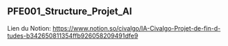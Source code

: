 ## PFE001_Structure_Projet_AI

Lien du Notion: https://www.notion.so/civalgo/IA-Civalgo-Projet-de-fin-d-tudes-b342650811354ffb926058209491dfe9
